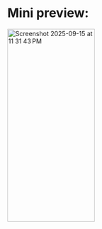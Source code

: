 # Mini preview:

<img width="197" height="435" alt="Screenshot 2025-09-15 at 11 31 43 PM" src="https://github.com/user-attachments/assets/92f6b3bd-9959-43b6-b83a-86ecb1074a9c" />
